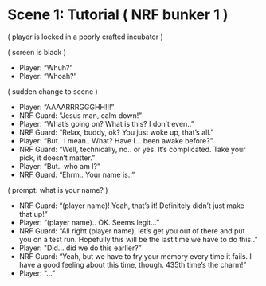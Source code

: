 Scene 1: Tutorial ( NRF bunker 1 )
=====

( player is locked in a poorly crafted incubator )

( screen is black )

- Player: “Whuh?”
- Player: “Whoah?”

( sudden change to scene )

- Player: “AAAARRRGGGHH!!!”
- NRF Guard: "Jesus man, calm down!”
- Player: “What’s going on? What is this? I don’t even..”
- NRF Guard: “Relax, buddy, ok? You just woke up, that’s all.”
- Player: “But.. I mean.. What? Have I... been awake before?”
- NRF Guard: “Well, technically, no.. or yes. It’s complicated. Take your pick, it doesn’t matter.”
- Player: “But.. who am I?”
- NRF Guard: “Ehrm.. Your name is..”

( prompt: what is your name? )

- NRF Guard: “(player name)! Yeah, that’s it! Definitely didn’t just make that up!”
- Player: “(player name).. OK. Seems legit...”
- NRF Guard: “All right (player name), let’s get you out of there and put you on a test run. Hopefully this will be the last time we have to do this..”
- Player: "Did... did we do this earlier?”
- NRF Guard: “Yeah, but we have to fry your memory every time it fails. I have a good feeling about this time, though. 435th time’s the charm!”
- Player: “...”
